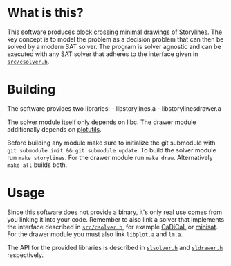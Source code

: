 What is this?
=============

This software produces [block crossing minimal drawings of Storylines](https://link.springer.com/chapter/10.1007/978-3-319-73915-1_29).
The key concept is to model the problem as a decision problem that can then be solved
by a modern SAT solver. The program is solver agnostic and can be executed with any SAT solver
that adheres to the interface given in [`src/csolver.h`](src/csolver.h).

Building
========

The software provides two libraries:
	- libstorylines.a
	- libstorylinesdrawer.a

The solver module itself only depends on libc.
The drawer module additionally depends on [plotutils](https://www.gnu.org/software/plotutils/).

Before building any module make sure to initialize the git submodule with `git submodule init && git submodule update`.
To build the solver module run `make storylines`. For the drawer module run `make draw`.
Alternatively `make all` builds both.

Usage
=====

Since this software does not provide a binary, it's only real use comes from
you linking it into your code. Remember to also link a solver that implements
the interface described in [`src/csolver.h`](src/csolver.h), for example
[CaDiCaL](https://github.com/acreter/cadical) or [minisat](https://github.com/acreter/minisat). For the drawer module you must also link `libplot.a`
and `lm.a`.

The API for the provided libraries is described in [`slsolver.h`](sldolver.h) and [`sldrawer.h`](sldrawer.h) respectively.
